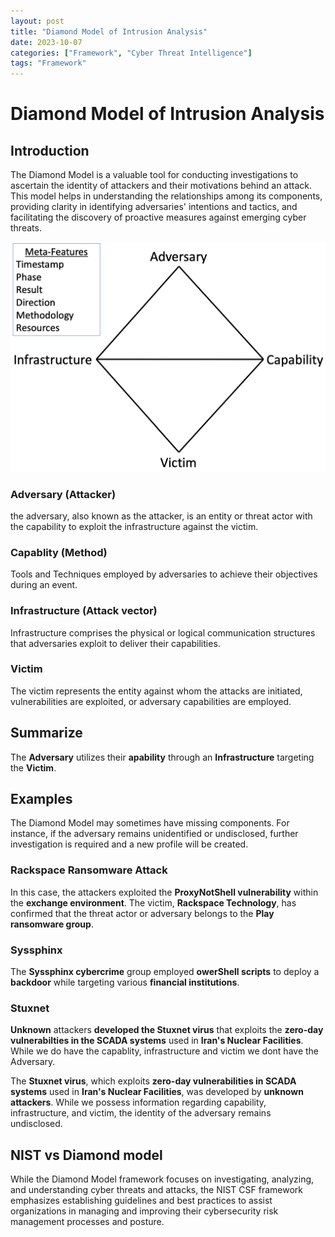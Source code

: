 ```yaml
---
layout: post
title: "Diamond Model of Intrusion Analysis"
date: 2023-10-07 
categories: ["Framework", "Cyber Threat Intelligence"]
tags: "Framework"
---
```


# Diamond Model of Intrusion Analysis

## Introduction
The Diamond Model is a valuable tool for conducting investigations to ascertain the identity of attackers and their motivations behind an attack. This model helps in understanding the relationships among its components, providing clarity in identifying adversaries' intentions and tactics, and facilitating the discovery of proactive measures against emerging cyber threats.

![Diamond Model](/images/Frameworks/Diamond%20Mode%20.png)

### Adversary  (Attacker)
the adversary, also known as the attacker, is an entity or threat actor with the capability to exploit the infrastructure against the victim.

### Capablity (Method)
Tools and Techniques employed by adversaries to achieve their objectives during an event.

### Infrastructure (Attack vector)
Infrastructure comprises the physical or logical communication structures that adversaries exploit to deliver their capabilities.

### Victim 
The victim represents the entity against whom the attacks are initiated, vulnerabilities are exploited, or adversary capabilities are employed.

## Summarize
The **Adversary** utilizes their **apability** through an **Infrastructure** targeting the **Victim**.

## Examples
The Diamond Model may sometimes have missing components. For instance, if the adversary remains unidentified or undisclosed, further investigation is required and a new profile will be created.

### Rackspace Ransomware Attack
In this case, the attackers exploited the **ProxyNotShell vulnerability** within the **exchange environment**. The victim, **Rackspace Technology**, has confirmed that the threat actor or adversary belongs to the **Play ransomware group**.


### Syssphinx
The **Syssphinx cybercrime** group employed **owerShell scripts** to deploy a **backdoor** while targeting various **financial institutions**.

### Stuxnet
**Unknown** attackers **developed the Stuxnet virus** that exploits the **zero-day vulnerabilties in the SCADA systems** used in **Iran's Nuclear Facilities**. While we do have the capablity, infrastructure and victim we dont have the Adversary. 


The **Stuxnet virus**, which exploits **zero-day vulnerabilities in SCADA systems** used in **Iran's Nuclear Facilities**, was developed by **unknown attackers**. While we possess information regarding capability, infrastructure, and victim, the identity of the adversary remains undisclosed.

## NIST vs Diamond model 
While the Diamond Model framework focuses on investigating, analyzing, and understanding cyber threats and attacks, the NIST CSF framework emphasizes establishing guidelines and best practices to assist organizations in managing and improving their cybersecurity risk management processes and posture.